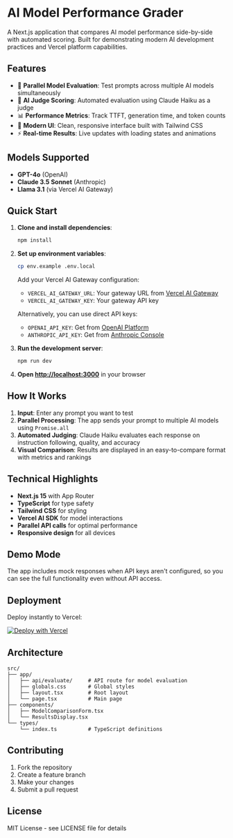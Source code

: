 # AI Model Performance Grader

A Next.js application that compares AI model performance side-by-side with automated scoring. Built for demonstrating modern AI development practices and Vercel platform capabilities.

## Features

- 🚀 **Parallel Model Evaluation**: Test prompts across multiple AI models simultaneously
- 🤖 **AI Judge Scoring**: Automated evaluation using Claude Haiku as a judge
- 📊 **Performance Metrics**: Track TTFT, generation time, and token counts
- 🎨 **Modern UI**: Clean, responsive interface built with Tailwind CSS
- ⚡ **Real-time Results**: Live updates with loading states and animations

## Models Supported

- **GPT-4o** (OpenAI)
- **Claude 3.5 Sonnet** (Anthropic)
- **Llama 3.1** (via Vercel AI Gateway)

## Quick Start

1. **Clone and install dependencies**:
   ```bash
   npm install
   ```

2. **Set up environment variables**:
   ```bash
   cp env.example .env.local
   ```
   Add your Vercel AI Gateway configuration:
   - `VERCEL_AI_GATEWAY_URL`: Your gateway URL from [Vercel AI Gateway](https://vercel.com/dashboard/ai-gateway)
   - `VERCEL_AI_GATEWAY_KEY`: Your gateway API key
   
   Alternatively, you can use direct API keys:
   - `OPENAI_API_KEY`: Get from [OpenAI Platform](https://platform.openai.com/api-keys)
   - `ANTHROPIC_API_KEY`: Get from [Anthropic Console](https://console.anthropic.com/)

3. **Run the development server**:
   ```bash
   npm run dev
   ```

4. **Open [http://localhost:3000](http://localhost:3000)** in your browser

## How It Works

1. **Input**: Enter any prompt you want to test
2. **Parallel Processing**: The app sends your prompt to multiple AI models using `Promise.all`
3. **Automated Judging**: Claude Haiku evaluates each response on instruction following, quality, and accuracy
4. **Visual Comparison**: Results are displayed in an easy-to-compare format with metrics and rankings

## Technical Highlights

- **Next.js 15** with App Router
- **TypeScript** for type safety
- **Tailwind CSS** for styling
- **Vercel AI SDK** for model interactions
- **Parallel API calls** for optimal performance
- **Responsive design** for all devices

## Demo Mode

The app includes mock responses when API keys aren't configured, so you can see the full functionality even without API access.

## Deployment

Deploy instantly to Vercel:

[![Deploy with Vercel](https://vercel.com/button)](https://vercel.com/new/clone?repository-url=https://github.com/your-username/model-grader)

## Architecture

```
src/
├── app/
│   ├── api/evaluate/     # API route for model evaluation
│   ├── globals.css       # Global styles
│   ├── layout.tsx        # Root layout
│   └── page.tsx          # Main page
├── components/
│   ├── ModelComparisonForm.tsx
│   └── ResultsDisplay.tsx
└── types/
    └── index.ts          # TypeScript definitions
```

## Contributing

1. Fork the repository
2. Create a feature branch
3. Make your changes
4. Submit a pull request

## License

MIT License - see LICENSE file for details

